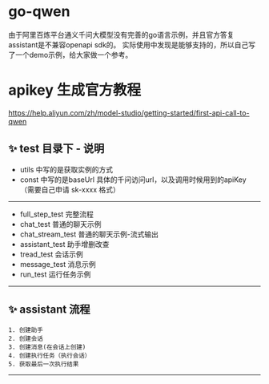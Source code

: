 # go-qwen

由于阿里百炼平台通义千问大模型没有完善的go语言示例，并且官方答复assistant是不兼容openapi sdk的。
实际使用中发现是能够支持的，所以自己写了一个demo示例，给大家做一个参考。

# apikey 生成官方教程
https://help.aliyun.com/zh/model-studio/getting-started/first-api-call-to-qwen

## ✨  test 目录下 - 说明
- utils 中写的是获取实例的方式
- const 中写的是baseUrl 具体的千问访问url，以及调用时候用到的apiKey （需要自己申请 sk-xxxx 格式）
- -----------------------------------------------------------------------------------------------------------------
- full_step_test 完整流程
- chat_test 普通的聊天示例
- chat_stream_test 普通的聊天示例-流式输出
- assistant_test 助手增删改查
- tread_test 会话示例
- message_test 消息示例
- run_test 运行任务示例
- -----------------------------------------------------------------------------------------------------------------
## ✨ assistant 流程
    1. 创建助手 
    2. 创建会话
    3. 创建消息(在会话上创建)
    4. 创建执行任务（执行会话）
    5. 获取最后一次执行结果
- -----------------------------------------------------------------------------------------------------------------

